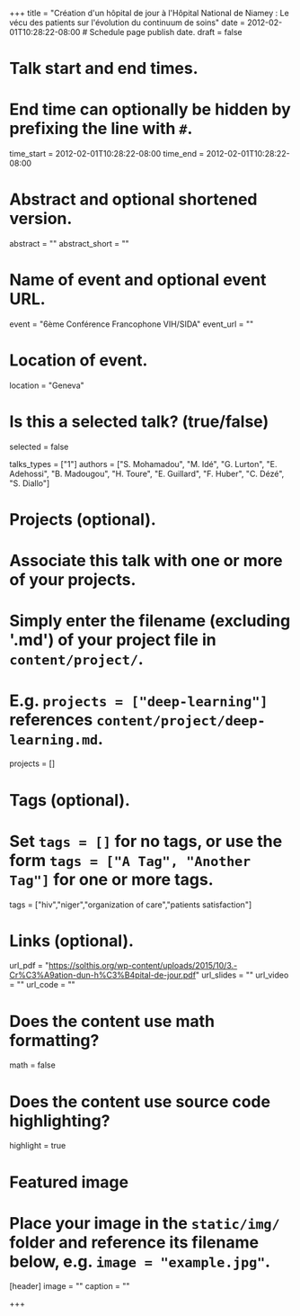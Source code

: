 +++
title = "Création d'un hôpital de jour à l'Hôpital National de Niamey : Le vécu des patients sur l'évolution du continuum de soins"
date = 2012-02-01T10:28:22-08:00  # Schedule page publish date.
draft = false

# Talk start and end times.
#   End time can optionally be hidden by prefixing the line with `#`.
time_start = 2012-02-01T10:28:22-08:00
time_end = 2012-02-01T10:28:22-08:00

# Abstract and optional shortened version.
abstract = ""
abstract_short = ""

# Name of event and optional event URL.
event = "6ème Conférence Francophone VIH/SIDA"
event_url = ""

# Location of event.
location = "Geneva"

# Is this a selected talk? (true/false)
selected = false

talks_types = ["1"]
authors = ["S. Mohamadou", "M. Idé", "G. Lurton", "E. Adehossi", "B. Madougou", "H. Toure", "E. Guillard", "F. Huber", "C. Dézé", "S. Diallo"]

# Projects (optional).
#   Associate this talk with one or more of your projects.
#   Simply enter the filename (excluding '.md') of your project file in `content/project/`.
#   E.g. `projects = ["deep-learning"]` references `content/project/deep-learning.md`.
projects = []

# Tags (optional).
#   Set `tags = []` for no tags, or use the form `tags = ["A Tag", "Another Tag"]` for one or more tags.
tags = ["hiv","niger","organization of care","patients satisfaction"]

# Links (optional).
url_pdf = "https://solthis.org/wp-content/uploads/2015/10/3.-Cr%C3%A9ation-dun-h%C3%B4pital-de-jour.pdf"
url_slides = ""
url_video = ""
url_code = ""

# Does the content use math formatting?
math = false

# Does the content use source code highlighting?
highlight = true

# Featured image
# Place your image in the `static/img/` folder and reference its filename below, e.g. `image = "example.jpg"`.
[header]
image = ""
caption = ""

+++
